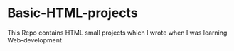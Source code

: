 # Basic-HTML-projects
This Repo contains HTML small projects which I wrote when I was learning  Web-development
